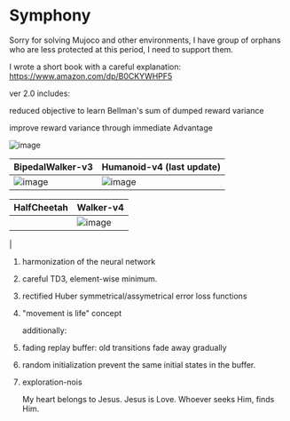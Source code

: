 # Symphony


Sorry for solving Mujoco and other environments, I have group of orphans who are less protected at this period, I need to support them.

I wrote a short book with a careful explanation: https://www.amazon.com/dp/B0CKYWHPF5

ver 2.0 includes:

reduced objective to learn Bellman's sum of dumped reward variance

improve reward variance through immediate Advantage

![image](https://github.com/timurgepard/Simphony/assets/13238473/864a23b6-a2c8-4e83-b69c-497c4cd662c1)

| BipedalWalker-v3  | Humanoid-v4 (last update) |
| ------------- | ------------- |
| ![image](https://github.com/timurgepard/Simphony/assets/13238473/6c06b33b-5ea1-4443-8431-9bcf234e9167)  |  ![image](https://github.com/timurgepard/Simphony/assets/13238473/8684839b-bb1e-4b75-81f3-ad18751573cf) |

|  HalfCheetah | Walker-v4 |
| ------------- | ------------- |
|   | ![image](https://github.com/timurgepard/Simphony/assets/13238473/4fd1214a-d661-44c9-87b3-d7925b39862e)
 |






1. harmonization of the neural network
2. careful TD3, element-wise minimum.
3. rectified Huber symmetrical/assymetrical error loss functions
4. "movement is life" concept
   
   additionally:
5. fading replay buffer: old transitions fade away gradually
6. random initialization prevent the same initial states in the buffer.
7. exploration-nois

   My heart belongs to Jesus. Jesus is Love. Whoever seeks Him, finds Him.

